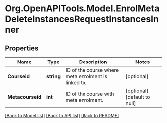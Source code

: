 # Org.OpenAPITools.Model.EnrolMetaDeleteInstancesRequestInstancesInner

## Properties

Name | Type | Description | Notes
------------ | ------------- | ------------- | -------------
**Courseid** | **string** | ID of the course where meta enrolment is linked to. | [optional] 
**Metacourseid** | **int** | ID of the course with meta enrolment. | [optional] [default to null]

[[Back to Model list]](../README.md#documentation-for-models) [[Back to API list]](../README.md#documentation-for-api-endpoints) [[Back to README]](../README.md)

